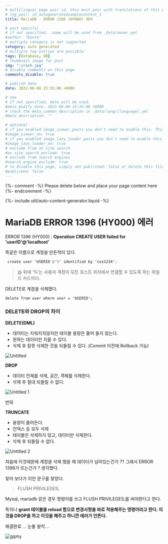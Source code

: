 ```yaml
---
# multilingual page pair id, this must pair with translations of this page. (This name must be unique)
# lng_pair: id_autogeneratedsamplecontent_1
title: MariaDB - ERROR 1396 (HY000) 에러

# post specific
# if not specified, .name will be used from _data/owner.yml
#author: "Dante"
# multiple category is not supported
category: auto generated
# multiple tag entries are possible`
tags: [Database, DB]
# thumbnail image for post
img: ":crash.jpg"
# disable comments on this page
comments_disable: true

# publish date
date: 2022-08-08 23:55:00 +0900

# seo
# if not specified, date will be used.
#meta_modify_date: 2022-08-08 23:55:00 +0900
# check the meta_common_description in _data/lang/[language].yml
#meta_description: ""

# optional
# if you enabled image_viewer_posts you don't need to enable this. This is only if image_viewer_posts = false
#image_viewer_on: true
# if you enabled image_lazy_loader_posts you don't need to enable this. This is only if image_lazy_loader_posts = false
#image_lazy_loader_on: true
# exclude from on site search
#on_site_search_exclude: true
# exclude from search engines
#search_engine_exclude: true
# to disable this page, simply set published: false or delete this file
#published: false
---
```

{%- comment -%} Please delete below and place your page content here {%- endcomment -%}

{%- include util/auto-content-generator.liquid -%}

<!-- outline-start -->
# MariaDB ERROR 1396 (HY000) 에러

ERROR 1396 (HY000) : ****Operation CREATE USER failed for 'userID'@'localhost'****

똑같은 이름으로 계정을 만든적이 있다.

```java
 create user 'USERID'@'%' identified by 'cos1234';
```

> @ 뒤에 ‘%’는 사용자 계정이 모든 호스트 위치에서 연결할 수 있도록 하는 와일드 카드이다.
>

DELETE로 계정을 삭제했다.

```
delete from user where user = 'USERID';
```

### **DELETE와 DROP의 차이**

**DELETE(DML)**

- 데이터는 지워지지않지만 테이블 용량은 줄어 들지 않는다.
- 원하는 데이터만 지울 수 있다.
- 삭제 후 잘못 삭제한 것을 되돌릴 수 있다. (Commit 이전에 Rollback 가능)

![Untitled](https://user-images.githubusercontent.com/56623911/183904633-1aa7d02e-a3a9-43c1-8055-b996304acfa6.png)

**DROP**

- 데이터  전체를 삭제, 공간, 객체를 삭제한다.
- 삭제 후 절대 되돌릴 수 없다.

![Untitled 1](https://user-images.githubusercontent.com/56623911/183904626-2b066386-e4e3-472e-9e8e-2370c102c7b6.png)

번외

**TRUNCATE**

- 용량이 줄어든다.
- 인덱스 등 모두 삭제
- 테이블은 삭제하지 않고, 데이터만 삭제한다.
- 삭제 후 되돌릴 수 없다.

![Untitled 2](https://user-images.githubusercontent.com/56623911/183904629-5f97e0af-210e-4fa7-b7b3-9b97091891ec.png)

처음에 이것때문에 계정을 삭제 했을 때 데이터가 남아있는건가 ?? 그래서 ERROR 1396가 뜨는건가 ? 생각했다.

찾아 보다가 이런 문구를 찾았다.

> FLUSH PRIVILEGES;
>

Mysql, mariadb 같은 경우 명령어를 쓰고 FLUSH PRIVILEGES;를 써야한다고 한다.

특히나 **grant 테이블을 reload 함으로 변경사항을 바로 적용해주는 명령어라고 한다. 이것을 DROP을 하고 이것을 해주고 하니깐 에러가 안뜬다.**

해결완료 … 눈물 왈칵…

![giphy](https://user-images.githubusercontent.com/56623911/183904606-863cc8d0-6095-47d2-b4cb-703626139c7c.gif)

<!-- outline-end -->
